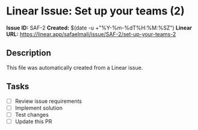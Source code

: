 # Linear Issue: Set up your teams (2)

**Issue ID:** SAF-2
**Created:** $(date -u +"%Y-%m-%dT%H:%M:%SZ")
**Linear URL:** https://linear.app/safaelmali/issue/SAF-2/set-up-your-teams-2

## Description
This file was automatically created from a Linear issue.

## Tasks
- [ ] Review issue requirements
- [ ] Implement solution
- [ ] Test changes
- [ ] Update this PR
